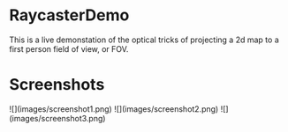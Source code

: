 # RaycasterDemo
This is a live demonstation of the optical tricks of projecting a 2d map to a first person field of view, or FOV.


<h1> Screenshots </h1>
![](images/screenshot1.png)    
![](images/screenshot2.png)    
![](images/screenshot3.png)    




